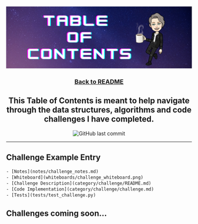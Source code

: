 ![table of contents img](./assets/tableofcontents.png)

<h3 align="center"><a href="./README.md">Back to README</a><h3>

<h2 align="center"> This Table of Contents is meant to help navigate through the data structures, algorithms and code challenges I have completed.</h2>

<p align="center">
<img alt="GitHub last commit" src="https://img.shields.io/github/last-commit/HexxKing/data_structures_and_algorithms?color=blueviolet&style=for-the-badge">
</p>

-----------------------------------------------

  <!-- category = data structures or code challenge -->
## Challenge Example Entry
	- [Notes](notes/challenge_notes.md)
	- [Whiteboard](whiteboards/challenge_whiteboard.png)
	- [Challenge Description](category/challenge/README.md) 
	- [Code Implementation](category/challenge/challenge.md)
	- [Tests](tests/test_challenge.py)

## Challenges coming soon...
